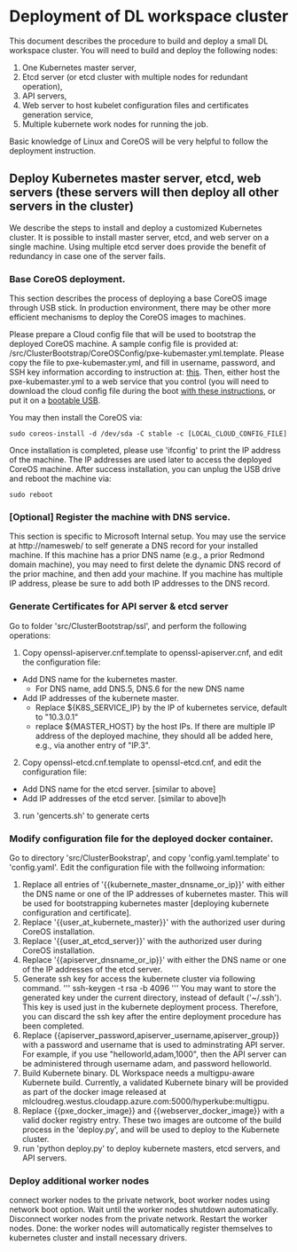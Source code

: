 # Deployment of DL workspace cluster

This document describes the procedure to build and deploy a small DL workspace cluster. You will need to build and deploy the following nodes: 
  1. One Kubernetes master server,
  2. Etcd server (or etcd cluster with multiple nodes for redundant operation), 
  3. API servers, 
  4. Web server to host kubelet configuration files and certificates generation service,
  4. Multiple kubernete work nodes for running the job.

Basic knowledge of Linux and CoreOS will be very helpful to follow the deployment instruction.   

## Deploy Kubernetes master server, etcd, web servers (these servers will then deploy all other servers in the cluster)

We describe the steps to install and deploy a customized Kubernetes cluster. It is possible to install master server, etcd, and web server on a single machine. Using multiple etcd server does provide the benefit of redundancy in case one of the server fails. 

### Base CoreOS deployment. 

This section describes the process of deploying a base CoreOS image through USB stick. In production environment, there may be other more efficient mechanisms to deploy the CoreOS images to machines. 

Please prepare a Cloud config file that will be used to bootstrap the deployed CoreOS machine. A sample config file is provided at: /src/ClusterBootstrap/CoreOSConfig/pxe-kubemaster.yml.template. Please copy the file to pxe-kubemaster.yml, and fill in username, password, and SSH key information according to instruction at: [this](https://coreos.com/os/docs/latest/cloud-config.html). Then, either host the pxe-kubemaster.yml to a web service that you control (you will need to download the cloud config file during the boot [with these instructions](CoreOSBoot.md), or put it on a [bootable USB](USBBootable.md). 

You may then install the CoreOS via:

```
sudo coreos-install -d /dev/sda -C stable -c [LOCAL_CLOUD_CONFIG_FILE]
```

Once installation is completed, please use 'ifconfig' to print the IP address of the machine. The IP addresses are used later to access the deployed CoreOS machine. After success installation, you can unplug the USB drive and reboot the machine via:

```
sudo reboot
```

### [Optional] Register the machine with DNS service. 

This section is specific to Microsoft Internal setup. You may use the service at http://namesweb/ to self generate a DNS record for your installed machine. If this machine has a prior DNS name (e.g., a prior Redmond domain machine), you may need to first delete the dynamic DNS record of the prior machine, and then add your machine. If you machine has multiple IP address, please be sure to add both IP addresses to the DNS record.  

### Generate Certificates for API server & etcd server 

Go to folder 'src/ClusterBootstrap/ssl', and perform the following operations:

1. Copy openssl-apiserver.cnf.template to openssl-apiserver.cnf, and edit the configuration file:
  * Add DNS name for the kubernetes master. 
    * For DNS name, add DNS.5, DNS.6 for the new DNS name 
  * Add IP addresses of the kubernete master. 
    * Replace ${K8S_SERVICE_IP} by the IP of kubernetes service, default to "10.3.0.1"
    * replace ${MASTER_HOST} by the host IPs. If there are multiple IP address of the deployed machine, they should all be added here, e.g., via another entry of "IP.3". 
2. Copy openssl-etcd.cnf.template to openssl-etcd.cnf, and edit the configuration file:
  * Add DNS name for the etcd server. [similar to above] 
  * Add IP addresses of the etcd server. [similar to above]h
3. run 'gencerts.sh' to generate certs

### Modify configuration file for the deployed docker container. 

Go to directory 'src/ClusterBookstrap', and copy 'config.yaml.template' to 'config.yaml'. Edit the configuration file with the follwoing information:

1. Replace all entries of '{{kubernete_master_dnsname_or_ip}}' with either the DNS name or one of the IP addresses of kubernetes master. This will be used for bootstrapping kubernetes master [deploying kubernete configuration and certificate]. 
2. Replace '{{user_at_kubernete_master}}' with the authorized user during CoreOS installation. 
3. Replace '{{user_at_etcd_server}}' with the authorized user during CoreOS installation. 
4. Replace '{{apiserver_dnsname_or_ip}}' with either the DNS name or one of the IP addresses of the etcd server. 
5. Generate ssh key for access the kubernete cluster via following command. 
'''
ssh-keygen -t rsa -b 4096
''' 
You may want to store the generated key under the current directory, instead of default ('~/.ssh'). 
This key is used just in the kubernete deployment process. Therefore, you can discard the ssh key after the entire deployment procedure has been completed. 
6. Replace {{apiserver_password,apiserver_username,apiserver_group}} with a password and username that is used to adminstrating API server. For example, if you use "helloworld,adam,1000", then the API server can be administered through username adam, and password helloworld. 
7. Build Kubernete binary. 
DL Workspace needs a multigpu-aware Kubernete build. Currently, a validated Kubernete binary will be provided as part of the docker image released at mlcloudreg.westus.cloudapp.azure.com:5000/hyperkube:multigpu. 
8. Replace {{pxe_docker_image}} and {{webserver_docker_image}} with a valid docker registry entry. 
These two images are outcome of the build process in the 'deploy.py', and will be used to deploy to the Kubernete cluster. 
8. run 'python deploy.py' to deploy kubernete masters, etcd servers, and API servers. 

### Deploy additional worker nodes
   connect worker nodes to the private network, boot worker nodes using network boot option. 
   Wait until the worker nodes shutdown automatically. 
   Disconnect worker nodes from the private network. 
   Restart the worker nodes.
   Done: the worker nodes will automatically register themselves to kubernetes cluster and install necessary drivers. 

